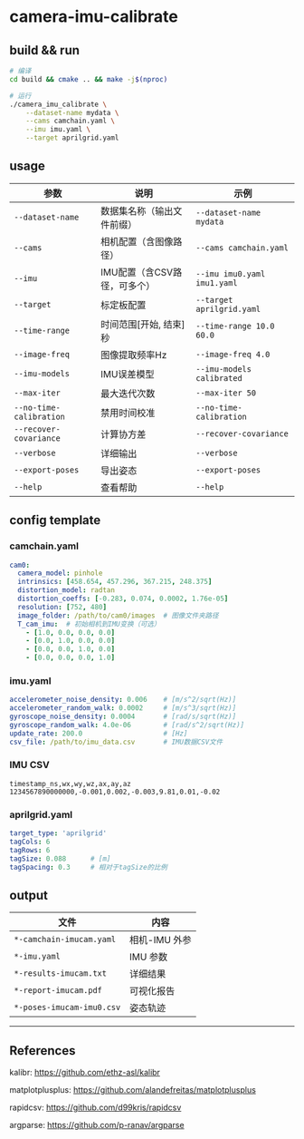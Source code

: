 # camera-imu-calibrate

## build && run

```bash
# 编译
cd build && cmake .. && make -j$(nproc)

# 运行
./camera_imu_calibrate \
    --dataset-name mydata \
    --cams camchain.yaml \
    --imu imu.yaml \
    --target aprilgrid.yaml
```

## usage

| 参数 | 说明 | 示例 |
|------|------|------|
| `--dataset-name` | 数据集名称（输出文件前缀） | `--dataset-name mydata` |
| `--cams` | 相机配置（含图像路径） | `--cams camchain.yaml` |
| `--imu` | IMU配置（含CSV路径，可多个） | `--imu imu0.yaml imu1.yaml` |
| `--target` | 标定板配置 | `--target aprilgrid.yaml` |
| `--time-range` | 时间范围[开始, 结束]秒 | `--time-range 10.0 60.0` |
| `--image-freq` | 图像提取频率Hz | `--image-freq 4.0` |
| `--imu-models` | IMU误差模型 | `--imu-models calibrated` |
| `--max-iter` | 最大迭代次数 | `--max-iter 50` |
| `--no-time-calibration` | 禁用时间校准 | `--no-time-calibration` |
| `--recover-covariance` | 计算协方差 | `--recover-covariance` |
| `--verbose` | 详细输出 | `--verbose` |
| `--export-poses` | 导出姿态 | `--export-poses` |
| `--help` | 查看帮助 | `--help` |

## config template

### camchain.yaml

```yaml
cam0:
  camera_model: pinhole
  intrinsics: [458.654, 457.296, 367.215, 248.375]
  distortion_model: radtan
  distortion_coeffs: [-0.283, 0.074, 0.0002, 1.76e-05]
  resolution: [752, 480]
  image_folder: /path/to/cam0/images  # 图像文件夹路径
  T_cam_imu:  # 初始相机到IMU变换（可选）
    - [1.0, 0.0, 0.0, 0.0]
    - [0.0, 1.0, 0.0, 0.0]
    - [0.0, 0.0, 1.0, 0.0]
    - [0.0, 0.0, 0.0, 1.0]
```

### imu.yaml

```yaml
accelerometer_noise_density: 0.006    # [m/s^2/sqrt(Hz)]
accelerometer_random_walk: 0.0002     # [m/s^3/sqrt(Hz)]
gyroscope_noise_density: 0.0004       # [rad/s/sqrt(Hz)]
gyroscope_random_walk: 4.0e-06        # [rad/s^2/sqrt(Hz)]
update_rate: 200.0                    # [Hz]
csv_file: /path/to/imu_data.csv       # IMU数据CSV文件
```

### IMU CSV

```csv
timestamp_ns,wx,wy,wz,ax,ay,az
1234567890000000,-0.001,0.002,-0.003,9.81,0.01,-0.02
```

### aprilgrid.yaml

```yaml
target_type: 'aprilgrid'
tagCols: 6
tagRows: 6
tagSize: 0.088      # [m]
tagSpacing: 0.3     # 相对于tagSize的比例
```

## output

| 文件 | 内容 |
|------|------|
| `*-camchain-imucam.yaml` | 相机-IMU 外参 |
| `*-imu.yaml` | IMU 参数 |
| `*-results-imucam.txt` | 详细结果 |
| `*-report-imucam.pdf` | 可视化报告 |
| `*-poses-imucam-imu0.csv` | 姿态轨迹 |

---------

## References

kalibr: <https://github.com/ethz-asl/kalibr>

matplotplusplus: <https://github.com/alandefreitas/matplotplusplus>

rapidcsv: <https://github.com/d99kris/rapidcsv>

argparse: <https://github.com/p-ranav/argparse>

